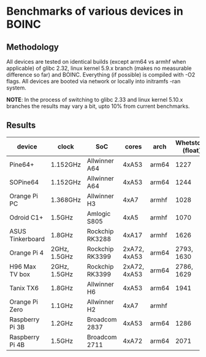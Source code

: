 # Benchmarks of various devices in BOINC

## Methodology

All devices are tested on identical builds (except arm64 vs armhf when applicable) of glibc 2.32, linux kernel 5.9.x branch (makes no measurable difference so far) and BOINC. Everything (if possible) is compiled with -O2 flags. All devices are booted via network or locally into initramfs -ran system.

**NOTE**: In the process of switching to glibc 2.33 and linux kernel 5.10.x branches the results may vary a bit, upto 10% from current benchmarks.

## Results 

| device           | clock        | SoC             | cores        | arch  | Whetstone (float) | Dhrystone (int) |
|------------------|--------------|-----------------|--------------|-------|-------------------|-----------------|
| Pine64+          | 1.152GHz     | Allwinner A64   | 4xA53        | arm64 | 1227              | 3421            |
| SOPine64         | 1.152GHz     | Allwinner A64   | 4xA53        | arm64 | 1244              | 3422            |
| Orange Pi PC     | 1.368GHz     | Allwinner H3    | 4xA7         | armhf | 1028              | 3305            |
| Odroid C1+       | 1.5GHz       | Amlogic S805    | 4xA5         | armhf | 1070              | 2956            |
| ASUS Tinkerboard | 1.8GHz       | Rockchip RK3288 | 4xA17        | armhf | 1626              | 6203            |
| Orange Pi 4      | 2GHz, 1.5GHz | Rockchip RK3399 | 2xA72, 4xA53 | arm64 | 2793, 1630        | 10661, 4486     |
| H96 Max TV box   | 2GHz, 1.5GHz | Rockchip RK3399 | 2xA72, 4xA53 | arm64 | 2786, 1629        | 11537, 4484     |
| Tanix TX6        | 1.8GHz       | Allwinner H6    | 4xA53        | arm64 | 1941              | 4910            |
| Orange Pi Zero   | 1.1GHz       | Allwinner H2    | 4xA7         | armhf |                   |                 |
| Raspberry Pi 3B  | 1.2GHz       | Broadcom 2837   | 4xA53        | arm64 | 1286              | 3544            |
| Raspberry Pi 4B  | 1.5GHz       | Broadcom 2711   | 4xA72        | arm64 | 2071              | 8628            |
